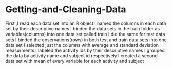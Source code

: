 # Getting-and-Cleaning-Data
First ,I read each data set into an R object
I named the columns in each data set by their descriptive names
I binded the data sets in the train folder as variables(columns) into one data set called train
I did the same for test data sets
I binded the observations(rows) in both test and train data sets into one data set
I selected just the columns with average and standard deviation measurments
I labeled the activity Ids by their descriptive names
I grouped the data by activity name and subject id respectively
I created a second data set with mean of every variable for each activity and subject
